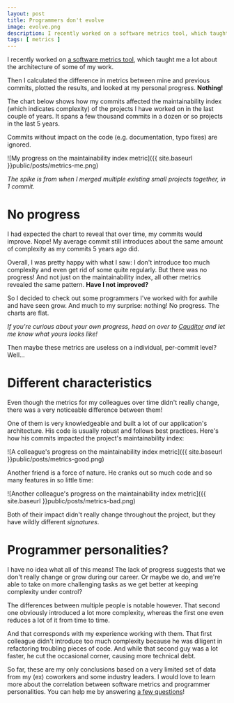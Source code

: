```yaml
---
layout: post
title: Programmers don't evolve
image: evolve.png
description: I recently worked on a software metrics tool, which taught me a lot about the architecture of some of my work. Then I calculated the difference in metrics between mine and previous commits, plotted the results, and looked at my personal progress. Nothing!
tags: [ metrics ]
---
```


I recently worked on [a software metrics tool](https://www.cauditor.org), which
taught me a lot about the architecture of some of my work.

Then I calculated the difference in metrics between mine and previous commits,
plotted the results, and looked at my personal progress. **Nothing!**

<!-- more -->
<!-- ads -->

The chart below shows how my commits affected the maintainability index (which
indicates complexity) of the projects I have worked on in the last couple of
years. It spans a few thousand commits in a dozen or so projects in the last 5
years.

Commits without impact on the code (e.g. documentation, typo fixes) are ignored.

![My progress on the maintainability index metric]({{ site.baseurl }}public/posts/metrics-me.png)

*The spike is from when I merged multiple existing small projects together, in 1
commit.*

# No progress

I had expected the chart to reveal that over time, my commits would improve.
Nope! My average commit still introduces about the same amount of complexity as
my commits 5 years ago did.

Overall, I was pretty happy with what I saw: I don't introduce too much
complexity and even get rid of some quite regularly. But there was no progress!
And not just on the maintainability index, all other metrics revealed the same
pattern. **Have I not improved?**

So I decided to check out some programmers I've worked with for awhile and have
seen grow. And much to my surprise: nothing! No progress. The charts are flat.

*If you're curious about your own progress, head on over to
[Cauditor](https://www.cauditor.org/user/progress) and let me know what yours
looks like!*

Then maybe these metrics are useless on a individual, per-commit level? Well...

# Different characteristics

Even though the metrics for my colleagues over time didn't really change, there
was a very noticeable difference between them!

One of them is very knowledgeable and built a lot of our application's
architecture. His code is usually robust and follows best practices. Here's how
his commits impacted the project's maintainability index:

![A colleague's progress on the maintainability index metric]({{ site.baseurl }}public/posts/metrics-good.png)

Another friend is a force of nature. He cranks out so much code and so many
features in so little time:

![Another colleague's progress on the maintainability index metric]({{ site.baseurl }}public/posts/metrics-bad.png)

Both of their impact didn't really change throughout the project, but they have
wildly different *signatures*.

<!-- ads -->

# Programmer personalities?

I have no idea what all of this means! The lack of progress suggests that we
don't really change or grow during our career. Or maybe we do, and we're able to
take on more challenging tasks as we get better at keeping complexity under
control?

The differences between multiple people is notable however. That second one
obviously introduced a lot more complexity, whereas the first one even reduces a
lot of it from time to time.

And that corresponds with my experience working with them. That first colleague
didn't introduce too much complexity because he was diligent in refactoring
troubling pieces of code. And while that second guy was a lot faster, he cut the
occasional corner, causing more technical debt.

So far, these are my only conclusions based on a very limited set of data from
my (ex) coworkers and some industry leaders. I would love to learn more about
the correlation between software metrics and programmer personalities. You can
help me by answering [a few questions](https://www.cauditor.org/user/feedback)!
